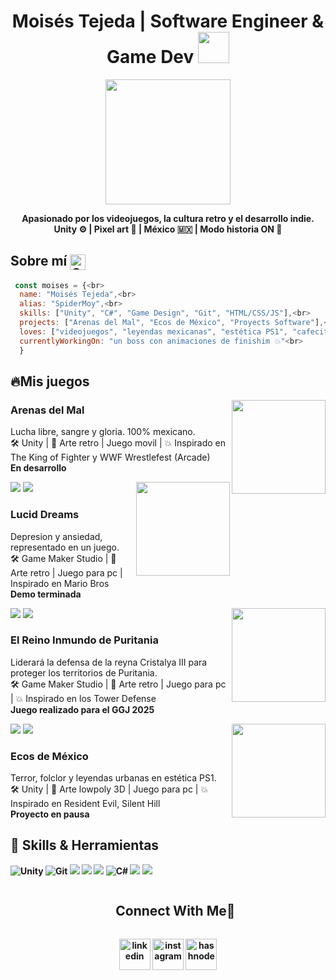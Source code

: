 <h1 align="center">Moisés Tejeda | Software Engineer & Game Dev <img height="50" src="https://emoji.gg/assets/emoji/7333-parrotdance.gif"></h1>

<p align="center">
  <img src="https://media.tenor.com/L45o4zS2XSkAAAAC/arcade-retro.gif" width="200"/>
</p>

<p align="center">
  <b>Apasionado por los videojuegos, la cultura retro y el desarrollo indie.</b><br>
  <b>Unity ⚙️ | Pixel art 🎨 | México 🇲🇽 | Modo historia ON 🚀</b>
</p>

<h2>Sobre mí <img align="center" alt="GIF" src="https://media4.giphy.com/media/v1.Y2lkPTc5MGI3NjExNmE3Y2g2ajdpc25mN3M4bW53a2NvajU4bnQ0ZGx3bzB2ZXBmeXh0NyZlcD12MV9pbnRlcm5hbF9naWZfYnlfaWQmY3Q9Zw/Ut9IfYd8U1C0CNQi76/giphy.gif" width="25"/> </h2>

```javascript 
 const moises = {<br>
  name: "Moisés Tejeda",<br>
  alias: "SpiderMoy",<br>
  skills: ["Unity", "C#", "Game Design", "Git", "HTML/CSS/JS"],<br>
  projects: ["Arenas del Mal", "Ecos de México", "Proyects Software"],<br>
  loves: ["videojuegos", "leyendas mexicanas", "estética PS1", "cafecito con código"],<br>
  currentlyWorkingOn: "un boss con animaciones de finishim 💥"<br>
  }
```
 
  <h2>🔥Mis juegos</h2>
  <img align="right" height="150" src="https://media3.giphy.com/media/v1.Y2lkPTc5MGI3NjExZTRhdm9qM2owODh6MXlxaDNsdGhhaHRndHlkNnF3azh0OTBlOWp1cyZlcD12MV9pbnRlcm5hbF9naWZfYnlfaWQmY3Q9cw/EbUf8fzEtXjG774Ezh/giphy.gif">
  <h3>Arenas del Mal</h3>
  <p>Lucha libre, sangre y gloria. 100% mexicano.<br>🛠️ Unity | 🎨 Arte retro | Juego movil | 💥 Inspirado en The King of Fighter y WWF Wrestlefest (Arcade)<br> <strong>En desarrollo</strong> </p>
  <a href="https://www.instagram.com/moyejasdream/" target="_blank">
  <img src=https://img.shields.io/badge/Instagram-%23E4405F.svg?style=for-the-badge&logo=Instagram&logoColor=white/></a>  

<img src="https://user-images.githubusercontent.com/73097560/115834477-dbab4500-a447-11eb-908a-139a6edaec5c.gif">

  <img align="right" height="150" src="https://media3.giphy.com/media/v1.Y2lkPTc5MGI3NjExYnFnZmV5cnhsOHhpMm45c3R3c3ZtdjZrdzlwY3htZ3lseTRwOTdiYSZlcD12MV9pbnRlcm5hbF9naWZfYnlfaWQmY3Q9cw/NVKU0cW5mrmnUtKV18/giphy.gif">
  <h3>Lucid Dreams</h3>
  <p>Depresion y ansiedad, representado en un juego.<br>🛠️ Game Maker Studio | 🎨 Arte retro | Juego para pc | Inspirado en Mario Bros<br><strong>Demo terminada</strong></p>
  <a href="https://moyejas-dream.itch.io/lucid-dreams" target="_blank">
  <img src=https://img.shields.io/badge/Itch-%23FF0B34.svg?style=for-the-badge&logo=Itch.io&logoColor=white/></a>

<img src="https://user-images.githubusercontent.com/73097560/115834477-dbab4500-a447-11eb-908a-139a6edaec5c.gif">

  <img align="right" height="150" src="https://media0.giphy.com/media/v1.Y2lkPTc5MGI3NjExMW0zemE1eG1mYjBmcjJ4MjM1MXpibXk4d2tzaXNxdGdzYW5naXZxOCZlcD12MV9pbnRlcm5hbF9naWZfYnlfaWQmY3Q9cw/vBUANn4dqvxSHRpr5G/giphy.gif">
  <h3>El Reino Inmundo de Puritania</h3>
  <p>Liderará la defensa de la reyna Cristalya III para proteger los territorios de Puritania.<br>🛠️ Game Maker Studio | 🎨 Arte retro | Juego para pc | 💥 Inspirado en los Tower Defense<br><strong>Juego realizado para el GGJ 2025</strong></p>
  <a href="https://moyejas-dream.itch.io/el-reino-inmundo-de-puritania" target="_blank">
  <img src=https://img.shields.io/badge/Itch-%23FF0B34.svg?style=for-the-badge&logo=Itch.io&logoColor=white/></a>

<img src="https://user-images.githubusercontent.com/73097560/115834477-dbab4500-a447-11eb-908a-139a6edaec5c.gif">  

  <img align="right" height="150" src="https://media2.giphy.com/media/v1.Y2lkPTc5MGI3NjExNGxnODQ2Y2FvZzV5ZWFoNzJoYmloMThkeTgxZDZncGQwaGlnMWJ0YSZlcD12MV9pbnRlcm5hbF9naWZfYnlfaWQmY3Q9Zw/i1bHMzoNuY2x83QK6E/giphy.gif">
  <h3>Ecos de México</h3>
  <p>Terror, folclor y leyendas urbanas en estética PS1.<br>🛠️ Unity | 🎨 Arte lowpoly 3D | Juego para pc | 💥 Inspirado en Resident Evil, Silent Hill<br><strong><strong>Proyecto en pausa</strong></p>
  


  <section>
    <h2>💾 Skills & Herramientas</h2>
    <div class="badge-container">
      <img src="https://img.shields.io/badge/Unity-000?style=for-the-badge&logo=unity&logoColor=white" alt="Unity">
      <img src="https://img.shields.io/badge/Git-F05032?style=for-the-badge&logo=git&logoColor=white" alt="Git">
      <img src="https://img.shields.io/badge/GODOT-%23FFFFFF.svg?style=for-the-badge&logo=godot-engine">
      <img src="https://img.shields.io/badge/Aseprite-FFFFFF?style=for-the-badge&logo=Aseprite&logoColor=#7D929E">
      <img src="https://img.shields.io/badge/Itch-%23FF0B34.svg?style=for-the-badge&logo=Itch.io&logoColor=white">
      <img src="https://img.shields.io/badge/C%23-68217A?style=for-the-badge&logo=csharp&logoColor=white" alt="C#">
      <img src="https://img.shields.io/badge/c++-%2300599C.svg?style=for-the-badge&logo=c%2B%2B&logoColor=white">
      <img src="https://img.shields.io/badge/python-3670A0?style=for-the-badge&logo=python&logoColor=ffdd54">
    </div>
  </section>

  <div id="user-content-toc">
  <ul align="center">
    <summary><h2 style="display: inline-block">Connect With Me🤝</h2></summary>
  </ul>
</div>

<!--icons and links-->
<p align="center">
<a href="www.linkedin.com/in/moisés-u-tejeda-vázquez-7830502a8" target="blank"><img align="center" src="https://user-images.githubusercontent.com/88904952/234979284-68c11d7f-1acc-4f0c-ac78-044e1037d7b0.png" alt="linkedin" height="50" width="50" /></a>
<a href="https://www.instagram.com/moyses_tv/" target="blank"><img align="center" src="https://user-images.githubusercontent.com/88904952/234981169-2dd1e58f-4b7e-468c-8213-034ba62156c3.png" alt="instagram" height="50" width="50" /></a>
<a href="https://moisestejeda.my.canva.site/moisestejeda" target="blank"><img align="center" src="https://user-images.githubusercontent.com/88904952/234982196-562aea17-5532-4550-8c08-1c7cb994a541.png" alt="hashnode" height="50" width="50" /></a>
  
</p>


